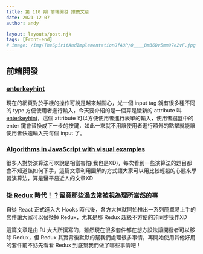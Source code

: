 ```yaml
---
title: 第 110 期 前端開發 推薦文章
date: 2021-12-07
author: andy

layout: layouts/post.njk
tags: [Front-end]
# image: /img/TheSpiritAndImplementationOfAOP/0____Bm36Dv5mm97e2vF.jpg
---
```


## 前端開發
<!-- summary -->
### [enterkeyhint](https://css-tricks.com/enterkeyhint/)
現在的網頁對於手機的操作可說是越來越關心，光一個 input tag 就有很多種不同的 type 方便使用者進行輸入，今天要介紹的是一個算是蠻新的 attribute 叫 [enterkeyhint](https://developer.mozilla.org/en-US/docs/Web/API/HTMLElement/enterKeyHint)，這個 attribute 可以方便使用者進行表單的輸入，使用者鍵盤中的 enter 鍵會替換成下一步的按鍵，如此一來就不用讓使用者進行額外的點擊就能讓使用者快速輸入完每個 input 了。
<!-- summary -->

### [Algorithms in JavaScript with visual examples](https://dev.to/swastikyadav/algorithms-in-javascript-with-visual-examples-gh3)

很多人對於演算法可以說是相當害怕(我也是XD)，每次看到一些演算法的題目都會不知道該如何下手，這篇文章利用圖解的方式讓大家可以用比較輕鬆的心態來學習演算法，算是蠻平易近人的文章XD

### [後 Redux 時代！？留意那些過去常被視為理所當然的事](https://medium.com/onedegree-tech-blog/%E5%BE%8C-redux-%E6%99%82%E4%BB%A3-%E7%95%99%E6%84%8F%E9%82%A3%E4%BA%9B%E9%81%8E%E5%8E%BB%E5%B8%B8%E8%A2%AB%E8%A6%96%E7%82%BA%E7%90%86%E6%89%80%E7%95%B6%E7%84%B6%E7%9A%84%E4%BA%8B-debe8ffc7140)

自從 React 正式進入大 Hooks 時代後，各方大神就開始推出一系列簡單易上手的套件讓大家可以替換掉 Redux，尤其是那 Redux 超級不方便的非同步操作XD

這篇文章是由 PJ 大大所撰寫的，雖然現在很多套件都在想方設法讓開發者可以移除 Redux，但 Redux 其實背後默默的幫我們處理很多事情，再開始使用其他好用的套件前不妨先看看 Redux 到底幫我們做了哪些事情吧！
